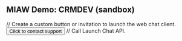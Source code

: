 <html>
  <head>
    <title>
      MIAW Demo: CRMDEV (sandbox)
    </title>
    <style>
      h1{
        display: none;
      }
    </style>
  </head>
  <body>
    <h2> MIAW Demo: CRMDEV (sandbox)</h2>
    <script type='text/javascript'>
    	function initEmbeddedMessaging() {
		try {
			embeddedservice_bootstrap.settings.language = 'en_US'; // For example, enter 'en' or 'en-US',
			// Override default behavior and hide the chat button at initialization
			embeddedservice_bootstrap.settings.hideChatButtonOnLoad = true;
			// Messaging for Web init call
			embeddedservice_bootstrap.init(
				'00DOz000004sefh',
				'Github',
				'https://legrandav--crmdev.sandbox.my.site.com/ESWGithub1722163913919',
				{
					scrt2URL: 'https://legrandav--crmdev.sandbox.my.salesforce-scrt.com'
				}
			);
		} catch (err) {
			console.error('Error loading Embedded Messaging: ', err);
		}
	};
    </script>
    <script type='text/javascript' src='https://legrandav--crmdev.sandbox.my.site.com/ESWGithub1722163913919/assets/js/bootstrap.min.js' onload='initEmbeddedMessaging()'></script>
	// Create a custom button or invitation to launch the web chat client.
	<button id="launchChatButton" onclick="launchChat()">Click to contact support</button>
	// Call Launch Chat API.
	<script>
	    function launchChat() {
	    	embeddedservice_bootstrap.utilAPI.showChatButton();
	        embeddedservice_bootstrap.utilAPI.launchChat()
	            .then(() => {
	                // Success handler used to perform actions
	                // when the chat client launches successfully.
	                // For example, create a method that disables the launch chat button.
	                disableLaunchChatButton();
	            }).catch(() => {
	                // Error handler used to perform actions
	                // if the chat client fails to launch.
	                // For example, create a method that hides the launch chat button.
	                hideLaunchChatButton();
	            }).finally(() => {
	                // Finally handler used to perform any clean-up actions
	                // regardless of whether the chat client launches successfully or not.
	                // For example, create a method that logs the user’s attempt to chat.
	                logEndUserAttemptToChat();
	            });
	    }
	</script>
  </body>
</html>
